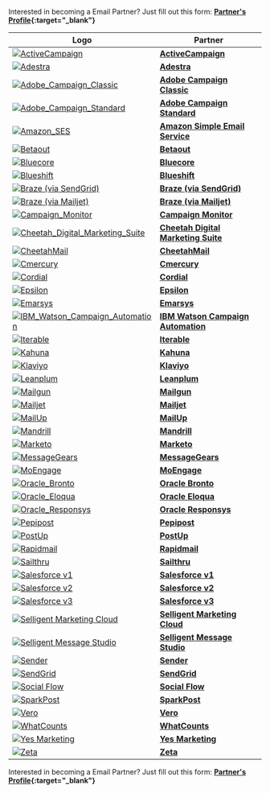 Interested in becoming a Email Partner? Just fill out this form: **[Partner's Profile](https://branch.app.link/tech-partner-signup){:target="\_blank"}**

Logo | Partner
--- | ---
<a href="https://www.activecampaign.com/" target="_blank">![ActiveCampaign](https://cdn.branch.io/branch-assets/email-providers/388787843096400122/active_campaign-1538185619248.png)</a>|**[ActiveCampaign](/emails/active-campaign/)**
<a href="https://www.adestra.com/" target="_blank">![Adestra](https://cdn.branch.io/branch-assets/email-providers//adestra-logo-1568071807863.png)</a>|**[Adestra](/emails/adestra/)**
<a href="https://www.adobe.com/marketing-cloud/campaign.html" target="_blank" target="_blank">![Adobe_Campaign_Classic](/_assets/img/pages/email/adobe-campaign-classic/adobe-campaign-classic.png)</a>| **[Adobe Campaign Classic](/emails/adobe-campaign-classic/)**
<a href="https://www.adobe.com/marketing-cloud/campaign.html" target="_blank">![Adobe_Campaign_Standard](/_assets/img/pages/email/adobe-campaign-standard/adobe-campaign-standard.png)</a>| **[Adobe Campaign Standard](/emails/adobe-campaign-standard/)**
<a href="https://aws.amazon.com/ses/" target="_blank">![Amazon_SES](/_assets/img/pages/email/amazon-ses/amazon-ses.png)</a>| **[Amazon Simple Email Service](/emails/amazon-ses/)**
<a href="https://www.betaout.com/" target="_blank">![Betaout](/_assets/img/pages/email/betaout/betaout.png)</a>| **[Betaout](/emails/betaout/)**
<a href="https://bluecore.com/" target="_blank">![Bluecore](https://cdn.branch.io/branch-assets/email-providers//bluecore-logo-blue-horizontal-1561137049672.png)</a>| **[Bluecore](/emails/bluecore/)**
<a href="https://blueshift.com/" target="_blank">![Blueshift](/_assets/img/pages/email/blueshift/blueshift.png)</a>| **[Blueshift](/emails/blueshift/)**
<a href="https://www.braze.com/" target="_blank">![Braze (via SendGrid)](/_assets/img/pages/email/braze/braze.png)</a>| **[Braze (via SendGrid)](/emails/braze/)**
<a href="https://www.braze.com/" target="_blank">![Braze (via Mailjet)](/_assets/img/pages/email/braze/braze.png)</a>| **[Braze (via Mailjet)](/emails/braze-mailjet/)**
<a href="https://www.campaignmonitor.com/" target="_blank">![Campaign_Monitor](/_assets/img/pages/email/campaign-monitor/campaign-monitor.png)</a>| **[Campaign Monitor](/emails/campaign-monitor/)**
<a href="https://www.cheetahdigital.com/" target="_blank">![Cheetah_Digital_Marketing_Suite](/_assets/img/pages/email/cheetah-digital-marketing-suite/cheetah-digital-marketing-suite.png)</a>| **[Cheetah Digital Marketing Suite](/emails/cheetah-digital-marketing-suite/)**
<a href="https://www.cheetahdigital.com/" target="_blank">![CheetahMail](/_assets/img/pages/email/cheetahmail/cheetahmail.png)</a>| **[CheetahMail](/emails/cheetahmail/)**
<a href="https://cmercury.com/" target="_blank">![Cmercury](https://cdn.branch.io/branch-assets/ad-partner-manager//cmercury_logo-1570600334548.png)</a>| **[Cmercury](/emails/cmercury/)**
<a href="https://cordial.com/" target="_blank">![Cordial](https://cdn.branch.io/branch-assets/email-providers//cordial-1559944328558.png)</a>| **[Cordial](/emails/cordial/)**
<a href="https://www.epsilon.com/" target="_blank">![Epsilon](/_assets/img/pages/email/epsilon/epsilon.png)</a>| **[Epsilon](/emails/epsilon/)**
<a href="https://www.emarsys.com/" target="_blank">![Emarsys](https://cdn.branch.io/branch-assets/email-providers/386574786681131050/emarsys-1537315326046.png)</a>| **[Emarsys](/emails/emarsys/)**
<a href="https://www.ibm.com/us-en/marketplace/digital-marketing-and-lead-management" target="_blank">![IBM_Watson_Campaign_Automation](/_assets/img/pages/email/ibm-watson-campaign-automation/ibm-watson-campaign-automation.png)</a>| **[IBM Watson Campaign Automation](/emails/ibm-watson-campaign-automation/)**
<a href="https://iterable.com/" target="_blank">![Iterable](/_assets/img/pages/email/iterable/iterable.png)</a>| **[Iterable](/emails/iterable/)**
<a href="https://www.kahuna.com/" target="_blank">![Kahuna](/_assets/img/pages/email/kahuna/kahuna.png)</a>| **[Kahuna](/emails/kahuna/)**
<a href="https://www.klaviyo.com/" target="_blank">![Klaviyo](/_assets/img/pages/email/klaviyo/klaviyo.png)</a>| **[Klaviyo](/emails/klaviyo/)**
<a href="https://www.leanplum.com/" target="_blank">![Leanplum](/_assets/img/pages/email/leanplum/leanplum.png)</a>| **[Leanplum](/emails/leanplum/)**
<a href="https://www.mailgun.com/" target="_blank">![Mailgun](/_assets/img/pages/email/mailgun/mailgun.png)</a>| **[Mailgun](/emails/mailgun/)**
<a href="https://www.mailjet.com/" target="_blank">![Mailjet](/_assets/img/pages/email/mailjet/mailjet.png)</a>| **[Mailjet](/emails/mailjet/)**
<a href="https://www.mailup.com/" target="_blank">![MailUp](https://cdn.branch.io/branch-assets/email-providers/386574786681131050/mailup-1536710113288.png)</a>| **[MailUp](/emails/mailup/)**
<a href="https://www.mandrill.com/" target="_blank">![Mandrill](/_assets/img/pages/email/mandrill/mandrill.png)</a>| **[Mandrill](/emails/mandrill/)**
<a href="https://www.marketo.com/" target="_blank">![Marketo](https://cdn.branch.io/branch-assets/email-providers/388787843096400122/marketo-logo-6318C65F92-seeklogo.com-1542389796874.png)</a>| **[Marketo](/emails/marketo/)**
<a href="https://messagegears.com/" target="_blank">![MessageGears](/_assets/img/pages/email/messagegears/messagegears.png)</a>| **[MessageGears](/emails/messagegears/)**
<a href="https://www.moengage.com/" target="_blank">![MoEngage](/_assets/img/pages/email/moengage/moengage.png)</a>| **[MoEngage](/emails/moengage/)**
<a href="https://bronto.com/" target="_blank">![Oracle_Bronto](/_assets/img/pages/email/oracle-bronto/oracle-bronto.png)</a>| **[Oracle Bronto](/emails/oracle-bronto/)**
<a href="http://www.eloqua.com/" target="_blank">![Oracle_Eloqua](/_assets/img/pages/email/oracle-eloqua/oracle-eloqua.png)</a>| **[Oracle Eloqua](/emails/oracle-eloqua/)**
<a href="http://responsys.com/" target="_blank">![Oracle_Responsys](/_assets/img/pages/email/oracle-responsys/oracle-responsys.png)</a>| **[Oracle Responsys](/emails/oracle-responsys/)**
<a href="https://pepipost.com/" target="_blank">![Pepipost](https://cdn.branch.io/branch-assets/email-providers//pepipost-logo-retina-1557380022220.png)</a>| **[Pepipost](/emails/pepipost/)**
<a href="https://www.postup.com/" target="_blank">![PostUp](/_assets/img/pages/email/postup/postup.png)</a>| **[PostUp](/emails/postup/)**
<a href="https://www.rapidmail.com/" target="_blank">![Rapidmail](/_assets/img/pages/email/rapidmail/rapidmail.png)</a>| **[Rapidmail](/emails/rapidmail/)**
<a href="https://www.sailthru.com/" target="_blank">![Sailthru](https://cdn.branch.io/branch-assets/email-providers/388787843096400122/sailthru-1538185995951.png)</a>| **[Sailthru](/emails/sailthru/)**
<a href="https://www.salesforce.com/products/marketing-cloud/overview/" target="_blank">![Salesforce v1](https://cdn.branch.io/branch-assets/email-providers//salesforce-1555435733478.png)</a>| **[Salesforce v1](/emails/salesforce-v1/)**
<a href="https://www.salesforce.com/products/marketing-cloud/overview/" target="_blank">![Salesforce v2](https://cdn.branch.io/branch-assets/email-providers//salesforce-1555435761516.png)</a>| **[Salesforce v2](/emails/salesforce-v2/)**
<a href="https://www.salesforce.com/products/marketing-cloud/overview/" target="_blank">![Salesforce v3](https://cdn.branch.io/branch-assets/email-providers//salesforce-1555435810148.png)</a>| **[Salesforce v3](/emails/salesforce-v3/)**
<a href="https://www.selligent.com/" target="_blank">![Selligent Marketing Cloud](https://cdn.branch.io/branch-assets/email-providers//ezgif.com-webp-to-png-1568168019129.png)</a>| **[Selligent Marketing Cloud](/emails/selligent-marketing-cloud/)**
<a href="https://www.selligent.com/" target="_blank">![Selligent Message Studio](/_assets/img/pages/email/selligent/selligent.png)</a>| **[Selligent Message Studio](/emails/selligent/)**
<a href="https://www.sender.net/" target="_blank">![Sender](/_assets/img/pages/email/sender/sender.png)</a>| **[Sender](/emails/sender/)**
<a href="https://sendgrid.com/" target="_blank">![SendGrid](/_assets/img/pages/email/sendgrid/sendgrid.png)</a>| **[SendGrid](/emails/sendgrid/)**
<a href="https://socialflow.com/" target="_blank">![Social Flow](https://cdn.branch.io/branch-assets/email-providers/386574786681131050/socialflow-1542648339227.png)</a>| **[Social Flow](/social-links/social-flow/)**
<a href="https://www.sparkpost.com/" target="_blank">![SparkPost](/_assets/img/pages/email/sparkpost/sparkpost.png)</a>| **[SparkPost](/emails/sparkpost/)**
<a href="https://www.getvero.com/" target="_blank">![Vero](/_assets/img/pages/email/vero/vero.png)</a>| **[Vero](/emails/vero/)**
<a href="https://www.whatcounts.com/" target="_blank">![WhatCounts](https://cdn.branch.io/branch-assets/email-providers/386574786681131050/whatcounts-1548719523947.png)</a>| **[WhatCounts](/emails/whatcounts/)**
<a href="https://www.yesmarketing.com/" target="_blank">![Yes Marketing](https://cdn.branch.io/branch-assets/email-providers//download-1553897616965.png)</a>| **[Yes Marketing](/emails/yes-marketing/)**
<a href="https://zetaglobal.com/" target="_blank">![Zeta](/_assets/img/pages/email/zeta/zeta.png)</a>| **[Zeta](/emails/zeta/)**

Interested in becoming a Email Partner? Just fill out this form: **[Partner's Profile](https://branch.app.link/email-partner-signup){:target="\_blank"}**
